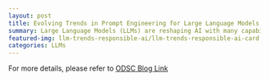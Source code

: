 ```yaml
---
layout: post
title: Evolving Trends in Prompt Engineering for Large Language Models (LLMs) with Built-in Responsible AI Practices
summary: Large Language Models (LLMs) are reshaping AI with many capabilities. We delve into four critical dimensions as Prompt Engineering, Evaluation, Optimization, and Responsible AI.
featured-img: llm-trends-responsible-ai/llm-trends-responsible-ai-card
categories: LLMs
---
```


For more details, please refer to [ODSC Blog Link](https://opendatascience.com/evolving-trends-in-prompt-engineering-for-large-language-models-llms-with-built-in-responsible-ai-practices/) 